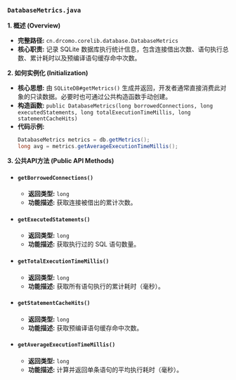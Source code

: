 ### `DatabaseMetrics.java`

**1. 概述 (Overview)**

  * **完整路径:** `cn.drcomo.corelib.database.DatabaseMetrics`
  * **核心职责:** 记录 SQLite 数据库执行统计信息，包含连接借出次数、语句执行总数、累计耗时以及预编译语句缓存命中次数。

**2. 如何实例化 (Initialization)**

  * **核心思想:** 由 `SQLiteDB#getMetrics()` 生成并返回，开发者通常直接消费此对象的只读数据。必要时也可通过公共构造函数手动创建。
  * **构造函数:** `public DatabaseMetrics(long borrowedConnections, long executedStatements, long totalExecutionTimeMillis, long statementCacheHits)`
  * **代码示例:**
    ```java
    DatabaseMetrics metrics = db.getMetrics();
    long avg = metrics.getAverageExecutionTimeMillis();
    ```

**3. 公共API方法 (Public API Methods)**

  * #### `getBorrowedConnections()`
      * **返回类型:** `long`
      * **功能描述:** 获取连接被借出的累计次数。
  * #### `getExecutedStatements()`
      * **返回类型:** `long`
      * **功能描述:** 获取执行过的 SQL 语句数量。
  * #### `getTotalExecutionTimeMillis()`
      * **返回类型:** `long`
      * **功能描述:** 获取所有语句执行的累计耗时（毫秒）。
  * #### `getStatementCacheHits()`
      * **返回类型:** `long`
      * **功能描述:** 获取预编译语句缓存命中次数。
  * #### `getAverageExecutionTimeMillis()`
      * **返回类型:** `long`
      * **功能描述:** 计算并返回单条语句的平均执行耗时（毫秒）。
